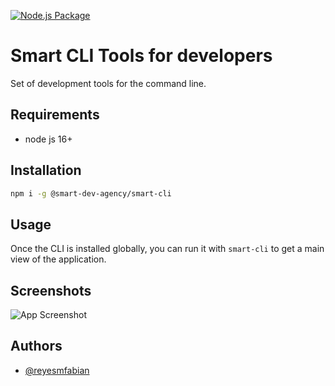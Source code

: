 [![Node.js Package](https://github.com/smart-dev-agency/smart-cli/actions/workflows/npm-publish.yml/badge.svg)](https://github.com/smart-dev-agency/smart-cli/actions/workflows/npm-publish.yml)
# Smart CLI Tools for developers

Set of development tools for the command line.


## Requirements
- node js 16+

## Installation

```bash
npm i -g @smart-dev-agency/smart-cli
```
    
## Usage

Once the CLI is installed globally, you can run it with `smart-cli` to get a main view of the application.

## Screenshots

![App Screenshot](https://github.com/user-attachments/assets/4757367a-e5f5-49a4-8a1e-82d8fd1eaaa4)

## Authors

- [@reyesmfabian](https://www.github.com/reyesmfabian)
